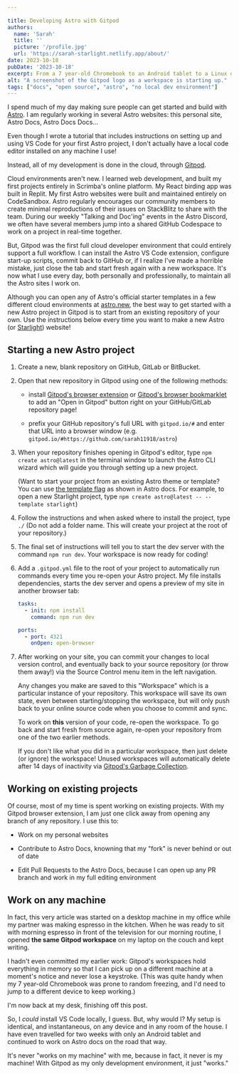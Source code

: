 ```yaml
---
 
title: Developing Astro with Gitpod
authors:
  name: 'Sarah'
  title: ''
  picture: '/profile.jpg'
  url: 'https://sarah-starlight.netlify.app/about/'
date: 2023-10-18
pubDate: '2023-10-18'
excerpt: From a 7 year-old Chromebook to an Android tablet to a Linux desktop... all my building with Astro is done in a cloud development environment thanks to Gitpod! No local development environment? No problem!
alt: "A screenshot of the Gitpod logo as a workspace is starting up."
tags: ["docs", "open source", "astro", "no local dev environment"]
---
```

I spend much of my day making sure people can get started and build with [Astro](https://astro.build). I am regularly working in several Astro websites: this personal site, Astro Docs, Astro Docs Docs... 

Even though I wrote a tutorial that includes instructions on setting up and using VS Code for your first Astro project, I don't actually have a local code editor installed on any machine I use!

Instead, all of my development is done in the cloud, through [Gitpod](https://www.gitpod.io/).

Cloud environments aren't new. I learned web development, and built my first projects entirely in Scrimba's online platform. My React birding app was built in Replit. My first Astro websites were built and maintained entirely on CodeSandbox. Astro regularly encourages our community members to create minimal reproductions of their issues on StackBlitz to share with the team. During our weekly "Talking and Doc'ing" events in the Astro Discord, we often have several members jump into a shared GitHub Codespace to work on a project in real-time together.

But, Gitpod was the first full cloud developer environment that could entirely support a full workflow. I can install the Astro VS Code extension, configure start-up scripts, commit back to GitHub or, if I realize I've made a horrible mistake, just close the tab and start fresh again with a new workspace. It's now what I use every day, both personally and professionally, to maintain all the Astro sites I work on.  

Although you can open any of Astro's official starter templates in a few different cloud environments at [astro.new](https://astro.new), the best way to get started with a new Astro project in Gitpod is to start from an existing repository of your own. Use the instructions below every time you want to make a new Astro (or [Starlight](https://starlight.astro.build)) website!

## Starting a new Astro project

1. Create a new, blank repository on GitHub, GitLab or BitBucket.

2. Open that new repository in Gitpod using one of the following methods:
    - install [Gitpod's browser extension](https://www.gitpod.io/docs/browser-extension) or [Gitpod's browser bookmarklet](https://www.gitpod.io/docs/browser-bookmarklet) to add an "Open in Gitpod" button right on your GitHub/GitLab repository page!
        
    - prefix your GitHub repository's full URL with `gitpod.io/#` and enter that URL into a browser window (e.g. `gitpod.io/#https://github.com/sarah11918/astro`)

3. When your repository finishes opening in Gitpod's editor, type `npm create astro@latest` in the terminal window to launch the Astro CLI wizard which will guide you through setting up a new project. 

    (Want to start your project from an existing Astro theme or template? You can use [the template flag](https://docs.astro.build/en/install/auto/#starter-templates) as shown in Astro docs. For example, to open a new Starlight project, type `npm create astro@latest -- --template starlight`)
      
4. Follow the instructions and when asked where to install the project, type `./` (Do not add a folder name. This will create your project at the root of your repository.)
      
5. The final set of instructions will tell you to start the dev server with the command `npm run dev`. Your workspace is now ready for coding!

6. Add a `.gitpod.yml` file to the root of your project to automatically run commands every time you re-open your Astro project. My file installs dependencies, starts the dev server and opens a preview of my site in another browser tab:

      ```yaml title=".gitpod.yml"
      tasks:
        - init: npm install
          command: npm run dev

      ports:
        - port: 4321
          onOpen: open-browser
      ```


7. After working on your site, you can commit your changes to local version control, and eventually back to your source repository (or throw them away!) via the Source Control menu item in the left navigation. 

    
    Any changes you make are saved to this "Workspace" which is a particular instance of your repository. This workspace will save its own state, even between starting/stopping the workspace, but will only push back to your online source code when you choose to commit and sync.

    To work on **this** version of your code, re-open the workspace. To go back and start fresh from source again, re-open your repository from one of the two earlier methods.
    
    If you don't like what you did in a particular workspace, then just delete (or ignore) the workspace! Unused workspaces will automatically delete after 14 days of inactivity via [Gitpod's Garbage Collection](https://www.gitpod.io/docs/life-of-workspace/#garbage-collection).

## Working on existing projects

Of course, most of my time is spent working on existing projects. With my Gitpod browser extension, I am just one click away from opening any branch of any repository. I use this to:

- Work on my personal websites

- Contribute to Astro Docs, knowning that my "fork" is never behind or out of date

- Edit Pull Requests to the Astro Docs, because I can open up any PR branch and work in my full editing environment

## Work on any machine

In fact, this very article was started on a desktop machine in my office while my partner was making espresso in the kitchen. When he was ready to sit with morning espresso in front of the television for our morning routine, I opened **the same Gitpod workspace** on my laptop on the couch and kept writing.

I hadn't even committed my earlier work: Gitpod's workspaces hold everything in memory so that I can pick up on a different machine at a moment's notice and never lose a keystroke. (This was quite handy when my 7 year-old Chromebook was prone to random freezing, and I'd need to jump to a different device to keep working.)

I'm now back at my desk, finishing off this post.

So, I *could* install VS Code locally, I guess. But, why would I? My setup is identical, and instantaneous, on any device and in any room of the house. I have even travelled for two weeks with only an Android tablet and continued to work on Astro docs on the road that way.

It's never "works on my machine" with me, because in fact, it never is my machine! With Gitpod as my only development environment, it just "works."

